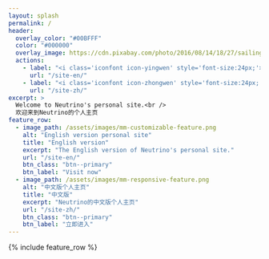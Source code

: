 ```yaml
---
layout: splash
permalink: /
header:
  overlay_color: "#00BFFF"
  color: "#000000"
  overlay_image: https://cdn.pixabay.com/photo/2016/08/14/18/27/sailing-boat-1593613_960_720.jpg
  actions:
    - label: "<i class='iconfont icon-yingwen' style='font-size:24px;'></i> English version"
      url: "/site-en/"
    - label: "<i class='iconfont icon-zhongwen' style='font-size:24px;'></i> 中文版"
      url: "/site-zh/"
excerpt: >
  Welcome to Neutrino's personal site.<br />
  欢迎来到Neutrino的个人主页
feature_row:
  - image_path: /assets/images/mm-customizable-feature.png
    alt: "English version personal site"
    title: "English version"
    excerpt: "The English version of Neutrino's personal site."
    url: "/site-en/"
    btn_class: "btn--primary"
    btn_label: "Visit now"
  - image_path: /assets/images/mm-responsive-feature.png
    alt: "中文版个人主页"
    title: "中文版"
    excerpt: "Neutrino的中文版个人主页"
    url: "/site-zh/"
    btn_class: "btn--primary"
    btn_label: "立即进入"
---
```


{% include feature_row %}

<link rel="stylesheet" href="https://at.alicdn.com/t/font_1128404_q6ba1h94yc.css">

<i class='fas fa-globe-americas'></i>